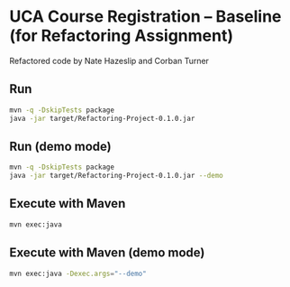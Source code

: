 # UCA Course Registration – Baseline (for Refactoring Assignment)

Refactored code by Nate Hazeslip and Corban Turner

## Run
```bash
mvn -q -DskipTests package
java -jar target/Refactoring-Project-0.1.0.jar
```

## Run (demo mode)
```bash
mvn -q -DskipTests package
java -jar target/Refactoring-Project-0.1.0.jar --demo
```

## Execute with Maven
```bash
mvn exec:java
```

## Execute with Maven (demo mode)
```bash
mvn exec:java -Dexec.args="--demo"
```